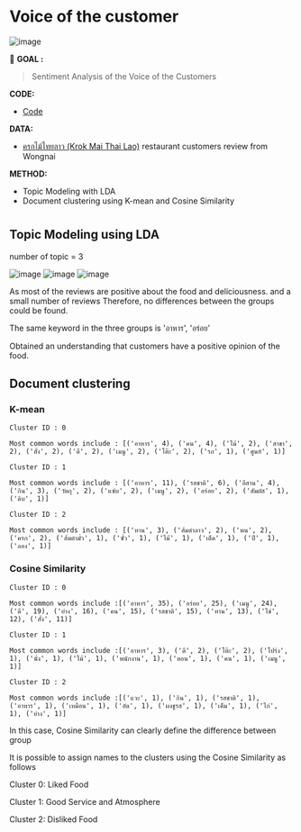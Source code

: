 # Voice of the customer

![image](https://github.com/terjirapat/MADT8101-Customer-Analytics/assets/77285026/58d58bf0-0685-4003-9af3-0a01beaf9fad)

:round_pushpin: **GOAL :** 
>Sentiment Analysis of the Voice of the Customers

**CODE:** 
- [Code](./main.ipynb)

**DATA:**  
- [ครกไม้ไทยลาว (Krok Mai Thai Lao)](https://www.wongnai.com/r/12231Lf) restaurant customers review from Wongnai

**METHOD:**  
- Topic Modeling with LDA
- Document clustering using K-mean and Cosine Similarity

#

## Topic Modeling using LDA

number of topic = 3

![image](https://github.com/terjirapat/MADT8101-Customer-Analytics/assets/77285026/072ead4c-e76c-4cfe-a470-b80fe2158618)
![image](https://github.com/terjirapat/MADT8101-Customer-Analytics/assets/77285026/57878762-2b1a-420c-b148-ea104c14ddf6)
![image](https://github.com/terjirapat/MADT8101-Customer-Analytics/assets/77285026/e6032eec-bebb-4e2d-95d8-672832aca3ac)

As most of the reviews are positive about the food and deliciousness. and a small number of reviews Therefore, no differences between the groups could be found. 

The same keyword in the three groups is 'อาหาร', 'อร่อย'

Obtained an understanding that customers have a positive opinion of the food.

##  Document clustering

### K-mean

```
Cluster ID : 0

Most common words include : [('อาหาร', 4), ('คน', 4), ('ไม้', 2), ('สาขา', 2), ('สั่ง', 2), ('ดี', 2), ('เมนู', 2), ('โต๊ะ', 2), ('รถ', 1), ('ศูนย์', 1)]

Cluster ID : 1

Most common words include : [('อาหาร', 11), ('รสชาติ', 6), ('อีสาน', 4), ('กิน', 3), ('วัตถุ', 2), ('แซ่บ', 2), ('เมนู', 2), ('อร่อย', 2), ('สัมผัส', 1), ('ดิบ', 1)]

Cluster ID : 2

Most common words include : [('ทาน', 3), ('ส้มตำลาว', 2), ('พน', 2), ('ครก', 2), ('ส้มตำมั่ว', 1), ('ซั่ว', 1), ('ไม้', 1), ('เด็ด', 1), ('ปี', 1), ('ลอง', 1)]

```


### Cosine Similarity

```
Cluster ID : 0

Most common words include :[('อาหาร', 35), ('อร่อย', 25), ('เมนู', 24), ('ดี', 19), ('ย่าง', 16), ('คน', 15), ('รสชาติ', 15), ('ทาน', 13), ('ไข่', 12), ('สั่ง', 11)]

Cluster ID : 1

Most common words include :[('อาหาร', 3), ('ดี', 2), ('โต๊ะ', 2), ('โปร่ง', 1), ('นั่ง', 1), ('ไม้', 1), ('พนักงาน', 1), ('ตอน', 1), ('คน', 1), ('เมนู', 1)]

Cluster ID : 2

Most common words include :[('แวะ', 1), ('กิน', 1), ('รสชาติ', 1), ('อาหาร', 1), ('เหมือน', 1), ('อัด', 1), ('ผงชูรส', 1), ('เค็ม', 1), ('ไก่', 1), ('ย่าง', 1)]
```

In this case, Cosine Similarity can clearly define the difference between group

It is possible to assign names to the clusters using the Cosine Similarity as follows

Cluster 0: Liked Food

Cluster 1: Good Service and Atmosphere

Cluster 2: Disliked Food

